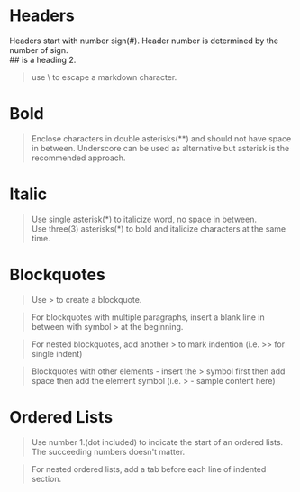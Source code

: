# Headers  
Headers start with number sign(#). Header number is determined by the number of sign.  
\#\# is a heading 2.  

> use \\ to escape a markdown character.  


# Bold  

> Enclose characters in double asterisks(\*\*) and should not have space in between. Underscore can be used as alternative but asterisk is the recommended approach.  


# Italic  

> Use single asterisk(\*) to italicize word, no space in between.  
> Use three(3) asterisks(\*) to bold and italicize characters at the same time.  


# Blockquotes  

> Use \> to create a blockquote.  

> For blockquotes with multiple paragraphs, insert a blank line in between with symbol \> at the beginning.  

> For nested blockquotes, add another \> to mark indention (i.e. \>\> for single indent)  

> Blockquotes with other elements - insert the \> symbol first then add space then add the element symbol (i.e. \> \- sample content here)  


# Ordered Lists  

> Use number 1.(dot included) to indicate the start of an ordered lists. The succeeding numbers doesn't matter.  

> For nested ordered lists, add a tab before each line of indented section.  

